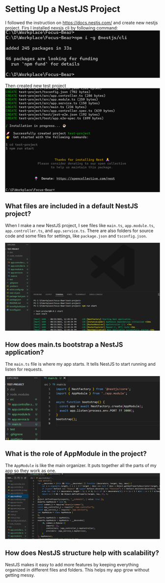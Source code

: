 
# Setting Up a NestJS Project
I followed the instruction on https://docs.nestjs.com/ and create new nestjs project. 
Firs I installed nexsjs cli by following command: 
![alt text](image.png)

Then created new test project
![alt text](image-1.png)

## What files are included in a default NestJS project?

When I make a new NestJS project, I see files like `main.ts`, `app.module.ts`, `app.controller.ts`, and `app.service.ts`. There are also folders for source code and some files for settings, like `package.json` and `tsconfig.json`.

![alt text](image-2.png)

## How does main.ts bootstrap a NestJS application?

The `main.ts` file is where my app starts. It tells NestJS to start running and listen for requests.

![alt text](image-3.png)

## What is the role of AppModule in the project?

The `AppModule` is like the main organizer. It puts together all the parts of my app so they work as one.
![alt text](image-4.png)

## How does NestJS structure help with scalability?

NestJS makes it easy to add more features by keeping everything organized in different files and folders. This helps my app grow without getting messy.